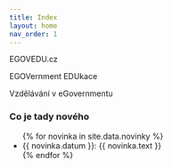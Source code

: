 ```yaml
---
title: Index
layout: home
nav_order: 1
---
```


EGOVEDU.cz

EGOVernment EDUkace

Vzdělávání v eGovernmentu


### Co je tady nového

<ul>
{% for novinka in site.data.novinky %}
<li>{{ novinka.datum }}: {{ novinka.text }}</li>
{% endfor %}
</ul>